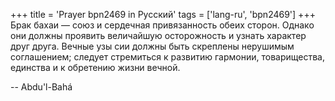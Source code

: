 +++
title = 'Prayer bpn2469 in Русский'
tags = ['lang-ru', 'bpn2469']
+++
Брак бахаи — союз и сердечная привязанность обеих сторон. Однако они должны проявить величайшую осторожность и узнать характер друг друга. Вечные узы сии должны быть скреплены нерушимым соглашением; следует стремиться к развитию гармонии, товарищества, единства и к обретению жизни вечной.

-- Abdu'l-Bahá
